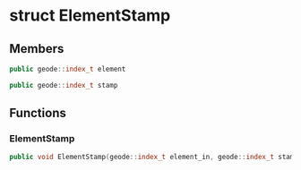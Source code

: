 # struct ElementStamp


## Members

```cpp
public geode::index_t element
```

```cpp
public geode::index_t stamp
```



## Functions

### ElementStamp

```cpp
public void ElementStamp(geode::index_t element_in, geode::index_t stamp_in)
```




